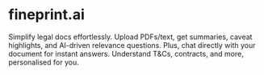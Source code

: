 # fineprint.ai
Simplify legal docs effortlessly. Upload PDFs/text, get summaries, caveat highlights, and AI-driven relevance questions. Plus, chat directly with your document for instant answers. Understand T&amp;Cs, contracts, and more, personalised for you.
